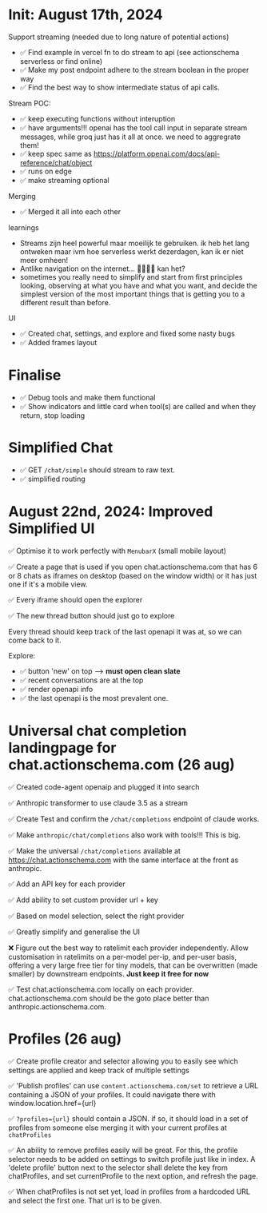 # Init: August 17th, 2024

Support streaming (needed due to long nature of potential actions)

- ✅ Find example in vercel fn to do stream to api (see actionschema serverless or find online)
- ✅ Make my post endpoint adhere to the stream boolean in the proper way
- ✅ Find the best way to show intermediate status of api calls.

Stream POC:

- ✅ keep executing functions without interuption
- ✅ have arguments!!! openai has the tool call input in separate stream messages, while groq just has it all at once. we need to aggregrate them!
- ✅ keep spec same as https://platform.openai.com/docs/api-reference/chat/object
- ✅ runs on edge
- ✅ make streaming optional

Merging

- ✅ Merged it all into each other

learnings

- Streams zijn heel powerful maar moeilijk te gebruiken. ik heb het lang ontweken maar ivm hoe serverless werkt dezerdagen, kan ik er niet meer omheen!
- Antlike navigation on the internet... 🐜🐜🐜🐜 kan het?
- sometimes you really need to simplify and start from first principles looking, observing at what you have and what you want, and decide the simplest version of the most important things that is getting you to a different result than before.

UI

- ✅ Created chat, settings, and explore and fixed some nasty bugs
- ✅ Added frames layout

# Finalise

- ✅ Debug tools and make them functional
- ✅ Show indicators and little card when tool(s) are called and when they return, stop loading

# Simplified Chat

- ✅ GET `/chat/simple` should stream to raw text.
- ✅ simplified routing

# August 22nd, 2024: Improved Simplified UI

✅ Optimise it to work perfectly with `MenubarX` (small mobile layout)

✅ Create a page that is used if you open chat.actionschema.com that has 6 or 8 chats as iframes on desktop (based on the window width) or it has just one if it's a mobile view.

✅ Every iframe should open the explorer

✅ The new thread button should just go to explore

Every thread should keep track of the last openapi it was at, so we can come back to it.

Explore:

- ✅ button 'new' on top --> **must open clean slate**
- ✅ recent conversations are at the top
- ✅ render openapi info
- ✅ the last openapi is the most prevalent one.

# Universal chat completion landingpage for chat.actionschema.com (26 aug)

✅ Created code-agent openaip and plugged it into search

✅ Anthropic transformer to use claude 3.5 as a stream

✅ Create Test and confirm the `/chat/completions` endpoint of claude works.

✅ Make `anthropic/chat/completions` also work with tools!!! This is big.

✅ Make the universal `/chat/completions` available at https://chat.actionschema.com with the same interface at the front as anthropic.

✅ Add an API key for each provider

✅ Add ability to set custom provider url + key

✅ Based on model selection, select the right provider

✅ Greatly simplify and generalise the UI

❌ Figure out the best way to ratelimit each provider independently. Allow customisation in ratelimits on a per-model per-ip, and per-user basis, offering a very large free tier for tiny models, that can be overwritten (made smaller) by downstream endpoints. **Just keep it free for now**

✅ Test chat.actionschema.com locally on each provider. chat.actionschema.com should be the goto place better than anthropic.actionschema.com.

# Profiles (26 aug)

✅ Create profile creator and selector allowing you to easily see which settings are applied and keep track of multiple settings

✅ 'Publish profiles' can use `content.actionschema.com/set` to retrieve a URL containing a JSON of your profiles. It could navigate there with window.location.href={url}

✅ `?profiles={url}` should contain a JSON. if so, it should load in a set of profiles from someone else merging it with your current profiles at `chatProfiles`

✅ An ability to remove profiles easily will be great. For this, the profile selector needs to be added on settings to switch profile just like in index. A 'delete profile' button next to the selector shall delete the key from chatProfiles, and set currentProfile to the next option, and refresh the page.

✅ When chatProfiles is not set yet, load in profiles from a hardcoded URL and select the first one. That url is to be given.
